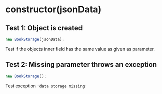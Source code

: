 # **constructor(jsonData)**

## Test 1: Object is created

```js
new BookStorage(jsonData);
```

Test if the objects inner field has the same value as given as parameter.

## Test 2: Missing parameter throws an exception

```js
new BookStorage();
```

Test exception `'data storage missing'`
